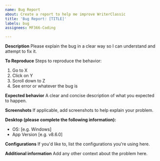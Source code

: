 ```yaml
---
name: Bug Report
about: Create a report to help me improve WriterClassic
title: 'Bug Report: [TITLE]'
labels: bug
assignees: MF366-Coding

---
```


**Description**
Please explain the bug in a clear way so I can understand and attempt to fix it. 

**To Reproduce**
Steps to reproduce the behavior:
1. Go to X
2. Click on Y
3. Scroll down to Z
4. See error or whatever the bug is

**Expected behavior**
A clear and concise description of what you expected to happen.

**Screenshots**
If applicable, add screenshots to help explain your problem.

**Desktop (please complete the following information):**
 - OS: [e.g. Windows]
 - App Version [e.g. v8.6.0]

**Configurations**
If you'd like to, list the configurations you're using here. 

**Additional information**
Add any other context about the problem here.
